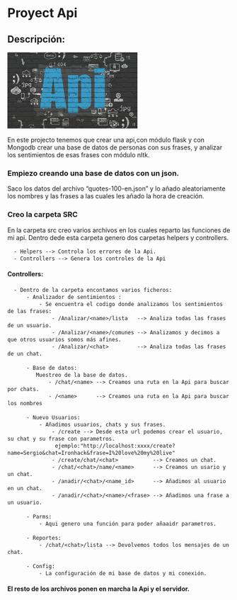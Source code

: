 # Proyect Api
## Descripción:
![Image APi](imagenes/Api.jpeg)



En este projecto tenemos que crear una api,con módulo flask y con Mongodb crear una base de datos de 
personas con sus frases, y analizar los sentimientos de esas frases con módulo nltk.

### Empiezo creando una  base de datos con un json.
   Saco los datos del archivo “quotes-100-en.json” y lo añado aleatoriamente los nombres y las frases a las cuales les añado la hora de creación.

### Creo la carpeta SRC
  En la carpeta src creo varios archivos en los cuales reparto las funciones de mi api. Dentro dede esta carpeta genero dos carpetas helpers y controllers.

      - Helpers --> Controla los errores de la Api.      
      - Controllers --> Genera los controles de la Api
  

#### Controllers:
      - Dentro de la carpeta encontamos varios ficheros:
          - Analizador de sentimientos : 
              - Se encuentra el codigo donde analizamos los sentimientos de las frases:
                  - /Analizar/<name>/lista   --> Analiza todas las frases de un usuario.
                  - /Analizar/<name>/comunes --> Analizamos y decimos a que otros usuarios somos más afines.
                  - /Analizar/<chat>         --> Analiza todas las frases de un chat.
                    
          - Base de datos:
             Muestreo de la base de datos.
                 - /chat/<name> --> Creamos una ruta en la Api para buscar por chats.
                 - /<name>      --> Creamos una ruta en la Api para buscar los nombres
                    
          - Nuevo Usuarios:
              - Añadimos usuarios, chats y sus frases.
                  - /create --> Desde esta url podemos crear el usuario, su chat y su frase con parametros.
                   ejemplo:"http://localhost:xxxx/create?name=Sergio&chat=Ironhack&frase=I%20love%20my%20live"
                  - /create/chat/<chat>           --> Creamos un chat.                  
                  - /chat/<chat>/name/<name>      --> Creamos un usario y un chat. 
                  - /anadir/<chat>/<name_id>      --> Añadimos al usuario en un chat.
                  - /anadir/<chat>/<name>/<frase> --> Añadimos una frase a un usuario.
        
          - Parms:
              - Aqui genero una función para poder añaaidr parametros.
          
          - Reportes:
              - /chat/<chat>/lista --> Devolvemos todos los mensajes de un chat.
              
          - Config:
              - La configuración de mi base de datos y mi conexión.
              
                     
#### El resto de los archivos ponen en marcha la Api y el servidor.
